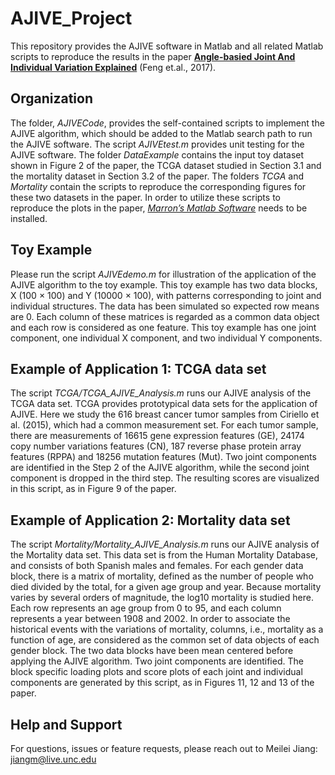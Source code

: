 # AJIVE_Project

This repository provides the AJIVE software in Matlab and all related Matlab scripts to reproduce the results in the paper 
[**Angle-basied Joint And Individual Variation Explained**](https://arxiv.org/pdf/1704.02060.pdf) (Feng et.al., 2017). 

## Organization

The folder, *AJIVECode*, provides the self-contained scripts to implement the AJIVE algorithm, which should be added to the Matlab search path to run the AJIVE software. The script *AJIVEtest.m* provides unit testing for the AJIVE software. The folder  *DataExample* contains the input toy dataset shown in Figure 2 of the paper, the TCGA dataset studied in Section 3.1 and the mortality dataset in Section 3.2 of the paper. The folders *TCGA* and *Mortality* contain the scripts to reproduce the corresponding figures for these two datasets in the paper. In order to utilize these scripts to reproduce the plots in the paper, [*Marron’s Matlab Software*](http://marron.web.unc.edu/sample-page/marrons-matlab-software/) needs to be installed.

## Toy Example

Please run the script *AJIVEdemo.m* for illustration of the application of the AJIVE algorithm to the toy example. This toy example has two data blocks, X (100 × 100) and Y (10000 × 100), with patterns corresponding to joint and individual structures. The data has been simulated so expected row means are 0. Each column of these matrices is regarded as a common data object and each row is considered as one feature.  This toy example has one joint component, one individual X component, and two individual Y components. 

## Example of Application 1: TCGA data set

The script *TCGA/TCGA_AJIVE_Analysis.m* runs our AJIVE analysis of the TCGA data set. TCGA provides prototypical data sets for the application of AJIVE. Here we study the 616 breast cancer tumor samples from Ciriello et al. (2015), which had a common measurement set. For each tumor sample, there are measurements of 16615 gene expression features (GE), 24174 copy number variations features (CN), 187 reverse phase protein array features (RPPA) and 18256 mutation features (Mut). Two joint components are identified in the Step 2 of the AJIVE algorithm, while the second joint component is dropped in the third step. The resulting scores are visualized in this script, as in Figure 9 of the paper.

## Example of Application 2: Mortality data set

The script *Mortality/Mortality_AJIVE_Analysis.m* runs our AJIVE analysis of the Mortality data set. This data set is from the Human Mortality Database, and consists of both Spanish males and females. For each gender data block, there is a matrix of mortality, defined as the number of people who died divided by the total, for a given age group and year. Because mortality varies by several orders of magnitude, the log10 mortality is studied here. Each row represents an age group from 0 to 95, and each column represents a year between 1908 and 2002. In order to associate the historical events with the variations of mortality, columns, i.e., mortality as a function of age, are considered as the common set of data objects of each gender block. The two data blocks have been mean centered before applying the AJIVE algorithm. Two joint components are identified. The block specific loading plots and score plots of each joint and individual components are generated by this script, as in Figures 11, 12 and 13 of the paper.

## Help and Support

For questions, issues or feature requests, please reach out to Meilei Jiang: <jiangm@live.unc.edu>
